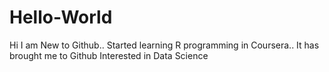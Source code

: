 # Hello-World
Hi I am New to Github.. Started learning R programming in Coursera.. It has brought me to Github
Interested in Data Science 
